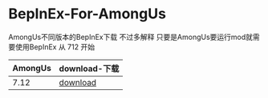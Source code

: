 # BepInEx-For-AmongUs
AmongUs不同版本的BepInEx下载 不过多解释
只要是AmongUs要运行mod就需要使用BepInEx
从 712 开始

| AmongUs | download-下载 |
|------|------|
| 7.12| [download](https://github.com/Bidge-CTG/BepInEx-For-AmongUS/releases/tag/au712)|
